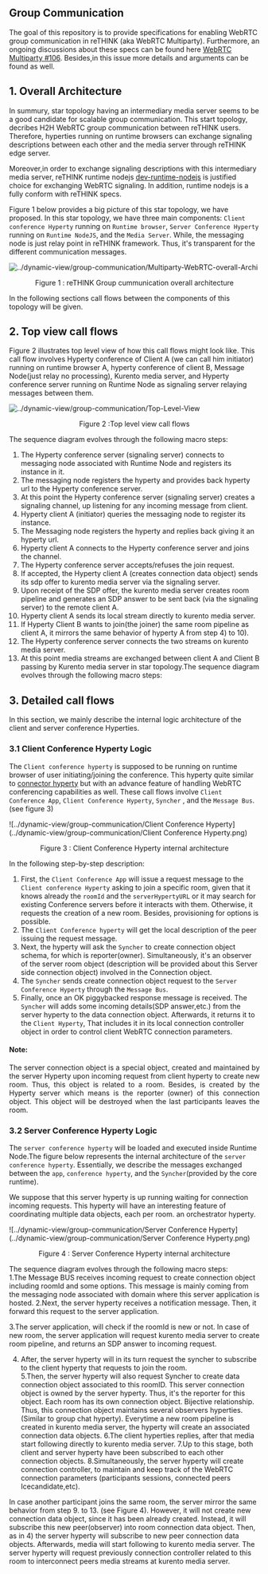 ## Group Communication
The goal of this repository is to provide specifications for enabling WebRTC group communication in reTHINK (aka WebRTC Multiparty). Furthermore, an ongoing discussions about these specs can be found here [WebRTC Multiparty #106](https://github.com/reTHINK-project/dev-runtime-core/issues/106#issuecomment-245019063). Besides,in this issue more details and arguments can be found as well.

## 1. Overall Architecture

In summury, star topology having an intermediary media server seems to be a good candidate for scalable group communication.
This start topology, decribes H2H WebRTC group communication between reTHINK users. Therefore, hyperties running on runtime browsers can exchange signaling descriptions between each other and the media server through reTHINK edge server.

Moreover,in order to exchange signaling descriptions with this intermediary media server, reTHINK runtime nodejs [dev-runtime-nodejs](https://github.com/reTHINK-project/dev-runtime-nodejs) is justified choice for exchanging WebRTC signaling. In addition, runtime nodejs is a fully conform with reTHINK specs.

Figure 1 below provides a big picture of this star topology, we have proposed. In this star topology, we have three main components: `Client conference Hyperty` running on `Runtime browser`, `Server Conference Hyperty` running on `Runtime NodeJS`, and the `Media Server`. While, the messaging node is just relay point in reTHINK framework. Thus, it's transparent for the different communication messages.

![../dynamic-view/group-communication/Multiparty-WebRTC-overall-Archi](../dynamic-view/group-communication/Multiparty-WebRTC-overall-Archi.png)
<p align="center">
  Figure 1 : reTHINK Group cummunication overall architecture
</p>

In the following sections call flows between the components of this topology will be given.

## 2. Top view call flows

Figure 2 illustrates top level view of how this call flows might look like.
This call flow involves Hyperty conference of Client A (we can call him initiator) running on runtime browser A, hyperty conference of client B, Message Node(just relay no processing), Kurento media server, and Hyperty conference server running on Runtime Node as signaling server relaying messages between them.

![../dynamic-view/group-communication/Top-Level-View](../dynamic-view/group-communication/Top-Level-View.png)
<p align="center">
  Figure 2 :Top level view call flows
</p>

The sequence diagram evolves through the following macro steps:

1. The Hyperty conference server (signaling server) connects to messaging node associated with Runtime Node and registers its instance in it.
2. The messaging node registers the hyperty and provides back hyperty url to the Hyperty conference server.
3. At this point the Hyperty conference server (signaling server) creates a signaling channel, up listening for any incoming message from client.
4. Hyperty client A (initiator) queries the messaging node to register its instance.
5. The Messaging node registers the hyperty and replies back giving it an hyperty url.
6. Hyperty client A connects to the Hyperty conference server and joins the channel.
7. The Hyperty conference server accepts/refuses the join request.
8. If accepted, the Hyperty client A (creates connection data object) sends its sdp offer to kurento media server via the signaling server.
9. Upon receipt of the SDP offer, the kurento media server creates room pipeline and generates an SDP answer to be sent back (via the signaling server) to the remote client A.
10. Hyperty client A sends its local stream directly to kurento media server.
11. If Hyperty Client B wants to join(the joiner) the same room pipeline as client A, it mirrors the same behavior of hyperty A from step 4) to 10).
12. The Hyperty conference server connects the two streams on kurento media server.
13. At this point media streams are exchanged between client A and Client B passing by Kurento media server in star topology.The sequence diagram evolves through the following macro steps:
## 3. Detailed call flows
In this section, we mainly describe the internal logic architecture of the client and server conference Hyperties.

### 3.1 Client Conference Hyperty Logic

The `Client conference hyperty` is supposed to be running on runtime browser of user initiating/joining the conference. This hyperty quite similar to [connector hyperty](https://github.com/reTHINK-project/dev-hyperty/tree/master/docs/connector) but with an advance feature of handling WebRTC conferencing capabilities as well. These call flows involve `Client Conference App`, `Client Conference Hyperty`, `Syncher` , and the `Message Bus`.(see figure 3)

![../dynamic-view/group-communication/Client Conference Hyperty](../dynamic-view/group-communication/Client Conference Hyperty.png)
<p align="center">
  Figure 3 : Client Conference Hyperty internal architecture
</p>

In the following step-by-step description:

1. First, the `Client Conference App` will issue a request message to the `Client conference Hyperty` asking to join a specific room, given that it knows already the `roomId` and the `serverHypertyURL` or it may search for existing Conference servers before it interacts with them. Otherwise, it requests the creation of a new room. Besides, provisioning for options is possible.
2. The `Client Conference hyperty` will get the local description of the peer issuing the request message.
3. Next, the hyperty will ask the `Syncher` to create connection object schema, for which is reporter(owner). Simultaneously, it's an observer of the server room object (description will be provided about this Server side connection object) involved in the Connection object.
4. The `Syncher` sends create connection object request to the `Server Conference Hyperty` through the `Message Bus`.
5. Finally, once an OK piggybacked response message is received. The `Syncher` will adds some incoming details(SDP answer,etc.) from the server hyperty to the data connection object. Afterwards, it returns it to the `Client Hyperty`, That includes it in its local connection controller object in order to control client WebRTC connection parameters.

#### Note:
<p align="justify">The server connection object is a special object, created and maintained by the server Hyperty upon incoming request from client hyperty to create new room. Thus, this object is related to a room. Besides, is created by the Hyperty server which means is the reporter (owner) of this connection object. This object will be destroyed when the last participants leaves the room.</p>

### 3.2 Server Conference Hyperty Logic

The `server conference hyperty` will be loaded and executed inside Runtime Node.The figure below represents the internal architecture of the `server conference hyperty`. Essentially, we describe the messages exchanged between the `app`, `conference hyperty`, and the `Syncher`(provided by the core runtime).

We suppose that this server hyperty is up running waiting for connection incoming requests. This hyperty will have an interesting feature of coordinating multiple data objects, each per room. an orchestrator hyperty.

![../dynamic-view/group-communication/Server Conference Hyperty](../dynamic-view/group-communication/Server Conference Hyperty.png)
<p align="center">
  Figure 4 : Server Conference Hyperty internal architecture
</p>

The sequence diagram evolves through the following macro steps:  
1.The Message BUS receives incoming request to create connection object including roomId and some options. This message is mainly coming from the messaging node associated with domain where this server application is hosted.
2.Next, the server hyperty receives a notification message. Then, it forward this request to the server application.

3.The server application, will check if the roomId is new or not. In case of new room, the server application will request kurento media server to create room pipeline, and returns an SDP answer to incoming request.

4. After, the server hyperty will in its turn request the syncher to subscribe to the client hyperty that requests to join the room.  
5.Then, the server hyperty will also request Syncher to create data connection object associated to this roomID. This server connection object is owned by the server hyperty. Thus, it's the reporter for this object. Each room has its own connection object. Bijective relationship. Thus, this connection object maintains several observers hyperties. (Similar to group chat hyperty). Everytime a new room pipeline is created in kurento media server, the hyperty will create an associated connection data objects.
6.The client hyperties replies, after that media start following directly to kurento media server.
7.Up to this stage, both client and server hyperty have been subscribed to each other connection objects.
8.Simultaneously, the server hyperty will create connection controller, to maintain and keep track of the WebRTC connection parameters (participants sessions, connected peers Icecandidate,etc).

In case another participant joins the same room, the server mirror the same behavior from step 9. to 13. (see Figure 4). However, it will not create new connection data object, since it has been already created. Instead, it will subscribe this new peer(observer) into room connection data object. Then, as in 4) the server hyperty will subscribe to new peer connection data objects. Afterwards, media will start following to kurento media server. The server hyperty will request previously connection controller related to this room to interconnect  peers media streams at kurento media server.
